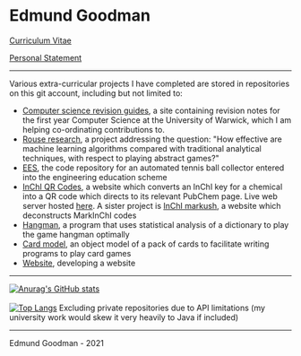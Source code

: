 # Edmund Goodman

[Curriculum Vitae](https://github.com/EdmundGoodman/EdmundGoodman/blob/master/edmundGoodmanCV.pdf)

[Personal Statement](https://github.com/EdmundGoodman/EdmundGoodman/blob/master/edmundGoodmanStatement.pdf)

***

Various extra-curricular projects I have completed are stored in repositories on this git account, including but not limited to:
   - [Computer science revision guides](https://github.com/arkamnite/dcs-notes.github.io), a site containing revision notes for the first year Computer Science at the University of Warwick, which I am helping co-ordinating contributions to.
   - [Rouse research](https://github.com/EdmundGoodman/rouse-research), a project addressing the question: "How effective are machine learning algorithms compared with traditional analytical techniques, with respect to playing abstract games?"
   - [EES](https://github.com/EdmundGoodman/EES), the code repository for an automated tennis ball collector entered into the engineering education scheme
   - [InChI QR Codes](https://github.com/EdmundGoodman/InChiQRCodes), a website which converts an InChI key for a chemical into a QR code which directs to its relevant PubChem page. Live web server hosted [here](http://www-rinchi.ch.cam.ac.uk/qrinchi/). A sister project is [InChI markush](https://github.com/EdmundGoodman/InChiMarkush), a website which deconstructs MarkInChI codes
   - [Hangman](https://github.com/EdmundGoodman/hangman-solver), a program that uses statistical analysis of a dictionary to play the game hangman optimally
   - [Card model](https://github.com/EdmundGoodman/cardModel), an object model of a pack of cards to facilitate writing programs to play card games
   - [Website](https://github.com/EdmundGoodman/EdmundGoodman.github.io), developing a website


***

[![Anurag's GitHub stats](https://github-readme-stats.vercel.app/api?username=EdmundGoodman&count_private=true&show_icons=true)](https://github.com/anuraghazra/github-readme-stats)
<br />
<br />
[![Top Langs](https://github-readme-stats.vercel.app/api/top-langs/?username=EdmundGoodman&hide=c%2B%2B&layout=compact)](https://github.com/anuraghazra/github-readme-stats)
Excluding private repositories due to API limitations (my university work would skew it very heavily to Java if included)

***


Edmund Goodman \- 2021
